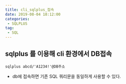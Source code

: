 ```yaml
---
title: cli_sqlplus_접속
date: 2019-08-04 18:12:00
categories:
 - SQLPLUS
tag:
 - SQL
---
```


## sqlplus 를 이용해 cli 환경에서 DB접속

```
sqlplus abcd/'A1234!'@DB주소
```

- db에 접속하면 기존 SQL 쿼리문을 동일하게 사용할 수 있다.

